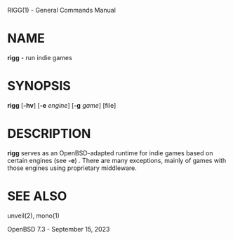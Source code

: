 RIGG(1) - General Commands Manual

# NAME

**rigg** - run indie games

# SYNOPSIS

**rigg**
\[**-hv**]
\[**-e**&nbsp;*engine*]
\[**-g**&nbsp;*game*]
\[file]

# DESCRIPTION

**rigg**
serves as an OpenBSD-adapted runtime for indie games based on certain engines
(see
**-e**)
.
There are many exceptions, mainly of games with those engines using proprietary
middleware.

# SEE ALSO

unveil(2),
mono(1)

OpenBSD 7.3 - September 15, 2023

